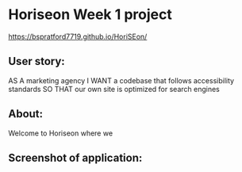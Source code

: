 # Horiseon Week 1 project

https://bspratford7719.github.io/HoriSEon/


## User story:
AS A marketing agency
I WANT a codebase that follows accessibility standards
SO THAT our own site is optimized for search engines

## About:
Welcome to Horiseon where we

## Screenshot of application:


